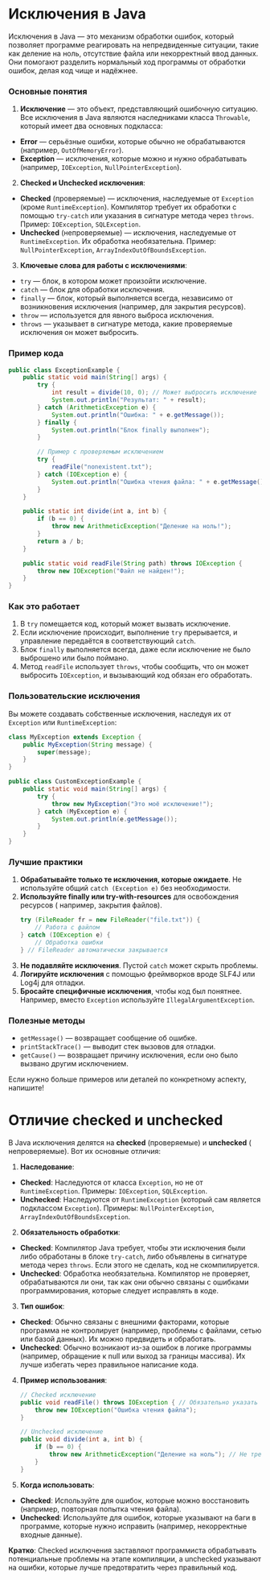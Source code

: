# Исключения в Java

Исключения в Java — это механизм обработки ошибок, который позволяет программе
реагировать на непредвиденные ситуации, такие как деление на ноль, отсутствие
файла или некорректный ввод данных. Они помогают разделить нормальный ход
программы от обработки ошибок, делая код чище и надёжнее.

### Основные понятия

1. **Исключение** — это объект, представляющий ошибочную ситуацию. Все
   исключения в Java являются наследниками класса `Throwable`, который имеет два
   основных подкласса:

- **Error** — серьёзные ошибки, которые обычно не обрабатываются (например,
  `OutOfMemoryError`).
- **Exception** — исключения, которые можно и нужно обрабатывать (например,
  `IOException`, `NullPointerException`).

2. **Checked и Unchecked исключения**:

- **Checked** (проверяемые) — исключения, наследуемые от `Exception` (кроме
  `RuntimeException`). Компилятор требует их обработки с помощью `try-catch` или
  указания в сигнатуре метода через `throws`. Пример: `IOException`,
  `SQLException`.
- **Unchecked** (непроверяемые) — исключения, наследуемые от `RuntimeException`.
  Их обработка необязательна. Пример: `NullPointerException`,
  `ArrayIndexOutOfBoundsException`.

3. **Ключевые слова для работы с исключениями**:

- `try` — блок, в котором может произойти исключение.
- `catch` — блок для обработки исключения.
- `finally` — блок, который выполняется всегда, независимо от возникновения
  исключения (например, для закрытия ресурсов).
- `throw` — используется для явного выброса исключения.
- `throws` — указывает в сигнатуре метода, какие проверяемые исключения он может
  выбросить.

### Пример кода

```java
public class ExceptionExample {
    public static void main(String[] args) {
        try {
            int result = divide(10, 0); // Может выбросить исключение
            System.out.println("Результат: " + result);
        } catch (ArithmeticException e) {
            System.out.println("Ошибка: " + e.getMessage());
        } finally {
            System.out.println("Блок finally выполнен");
        }

        // Пример с проверяемым исключением
        try {
            readFile("nonexistent.txt");
        } catch (IOException e) {
            System.out.println("Ошибка чтения файла: " + e.getMessage());
        }
    }

    public static int divide(int a, int b) {
        if (b == 0) {
            throw new ArithmeticException("Деление на ноль!");
        }
        return a / b;
    }

    public static void readFile(String path) throws IOException {
        throw new IOException("Файл не найден!");
    }
}
```

### Как это работает

1. В `try` помещается код, который может вызвать исключение.
2. Если исключение происходит, выполнение `try` прерывается, и управление
   передаётся в соответствующий `catch`.
3. Блок `finally` выполняется всегда, даже если исключение не было выброшено или
   было поймано.
4. Метод `readFile` использует `throws`, чтобы сообщить, что он может выбросить
   `IOException`, и вызывающий код обязан его обработать.

### Пользовательские исключения

Вы можете создавать собственные исключения, наследуя их от `Exception` или
`RuntimeException`:

```java
class MyException extends Exception {
    public MyException(String message) {
        super(message);
    }
}

public class CustomExceptionExample {
    public static void main(String[] args) {
        try {
            throw new MyException("Это моё исключение!");
        } catch (MyException e) {
            System.out.println(e.getMessage());
        }
    }
}
```

### Лучшие практики

1. **Обрабатывайте только те исключения, которые ожидаете**. Не используйте
   общий `catch (Exception e)` без необходимости.
2. **Используйте finally или try-with-resources** для освобождения ресурсов (
   например, закрытия файлов).
   ```java
   try (FileReader fr = new FileReader("file.txt")) {
       // Работа с файлом
   } catch (IOException e) {
       // Обработка ошибки
   } // FileReader автоматически закрывается
   ```
3. **Не подавляйте исключения**. Пустой `catch` может скрыть проблемы.
4. **Логируйте исключения** с помощью фреймворков вроде SLF4J или Log4j для
   отладки.
5. **Бросайте специфичные исключения**, чтобы код был понятнее. Например, вместо
   `Exception` используйте `IllegalArgumentException`.

### Полезные методы

- `getMessage()` — возвращает сообщение об ошибке.
- `printStackTrace()` — выводит стек вызовов для отладки.
- `getCause()` — возвращает причину исключения, если оно было вызвано другим
  исключением.

Если нужно больше примеров или деталей по конкретному аспекту, напишите!

# Отличие checked и unchecked

В Java исключения делятся на **checked** (проверяемые) и **unchecked** (
непроверяемые). Вот их основные отличия:

1. **Наследование**:

- **Checked**: Наследуются от класса `Exception`, но не от `RuntimeException`.
  Примеры: `IOException`, `SQLException`.
- **Unchecked**: Наследуются от `RuntimeException` (который сам является
  подклассом `Exception`). Примеры: `NullPointerException`,
  `ArrayIndexOutOfBoundsException`.

2. **Обязательность обработки**:

- **Checked**: Компилятор Java требует, чтобы эти исключения были либо
  обработаны в блоке `try-catch`, либо объявлены в сигнатуре метода через
  `throws`. Если этого не сделать, код не скомпилируется.
- **Unchecked**: Обработка необязательна. Компилятор не проверяет,
  обрабатываются ли они, так как они обычно связаны с ошибками программирования,
  которые следует исправлять в коде.

3. **Тип ошибок**:

- **Checked**: Обычно связаны с внешними факторами, которые программа не
  контролирует (например, проблемы с файлами, сетью или базой данных). Их можно
  предвидеть и обработать.
- **Unchecked**: Обычно возникают из-за ошибок в логике программы (например,
  обращение к null или выход за границы массива). Их лучше избегать через
  правильное написание кода.

4. **Пример использования**:
   ```java
   // Checked исключение
   public void readFile() throws IOException { // Обязательно указать throws
       throw new IOException("Ошибка чтения файла");
   }

   // Unchecked исключение
   public void divide(int a, int b) {
       if (b == 0) {
           throw new ArithmeticException("Деление на ноль"); // Не требует throws
       }
   }
   ```

5. **Когда использовать**:

- **Checked**: Используйте для ошибок, которые можно восстановить (например,
  повторная попытка чтения файла).
- **Unchecked**: Используйте для ошибок, которые указывают на баги в программе,
  которые нужно исправить (например, некорректные входные данные).

**Кратко**: Checked исключения заставляют программиста обрабатывать
потенциальные проблемы на этапе компиляции, а unchecked указывают на ошибки,
которые лучше предотвратить через правильный код.